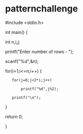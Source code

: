 # patternchallenge
#include <stdio.h>

int main()  {

   int n,i,j;

   printf("Enter number of rows - ");

   scanf("%d",&n);

   for(i=1;i<=n;i++)   {

       for(j=0;j<2*i;j++)

           printf("%d",j%2);

       printf("\n");

   }

   return 0;

}
